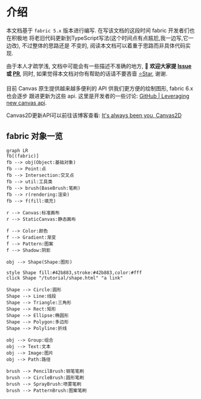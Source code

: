 # 介绍

本文档基于 `fabric 5.x` 版本进行编写. 在写该文档的这段时间 fabric 开发者们也在积极地
将老旧代码更新到TypeScript写法(这个时间点有点尴尬,我一边写,它一边改), 不过整体的思路还是
不变的, 阅读本文档可以着重于思路而非具体代码实现.

由于本人才疏学浅, 文档中可能会有一些描述不准确的地方, 👏 **欢迎大家提 [Issue](https://github.com/LiHowe/canvas/issues) 或 [PR](https://github.com/LiHowe/canvas/pulls)**, 
同时, 如果觉得本文档对你有帮助的话请不要吝啬 [⭐️Star](https://github.com/LiHowe/canvas), 谢谢.

目前 Canvas 原生提供越来越多便利的 API 供我们更方便的绘制图形, fabric 6.x 也会逐步
跟进更新为这些 api. 这里是开发者的一些讨论: [GitHub | Leveraging new canvas api](https://github.com/fabricjs/fabric.js/issues/8387).

Canvas2D更新API可以前往该博客查看: [It's always been you, Canvas2D](https://developer.chrome.com/blog/canvas2d/)

## fabric 对象一览

```mermaid
graph LR
fb[(fabric)]
fb --> obj(Object:基础对象)
fb --> Point:点
fb --> Intersection:交叉点
fb --> util:工具类
fb --> brush(BaseBrush:笔刷)
fb --> r(rendering:渲染)
fb --> f(fill:填充)

r --> Canvas:标准画布
r --> StaticCanvas:静态画布

f --> Color:颜色
f --> Gradient:渐变
f --> Pattern:图案
f --> Shadow:阴影

obj --> Shape(Shape:图形)

style Shape fill:#42b883,stroke:#42b883,color:#fff
click Shape "/tutorial/shape.html" "a link"

Shape --> Circle:圆形
Shape --> Line:线段
Shape --> Triangle:三角形
Shape --> Rect:矩形
Shape --> Ellipse:椭圆形
Shape --> Polygon:多边形
Shape --> Polyline:折线

obj --> Group:组合
obj --> Text:文本
obj --> Image:图片
obj --> Path:路径

brush --> PencilBrush:钢笔笔刷
brush --> CircleBrush:圆形笔刷
brush --> SprayBrush:喷雾笔刷
brush --> PatternBrush:图案笔刷
```

